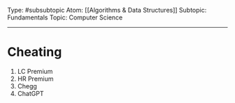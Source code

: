 Type: #subsubtopic 
Atom: [[Algorithms & Data Structures]]
Subtopic: Fundamentals
Topic: Computer Science

----
# Cheating

1. LC Premium
2. HR Premium
3. Chegg
4. ChatGPT